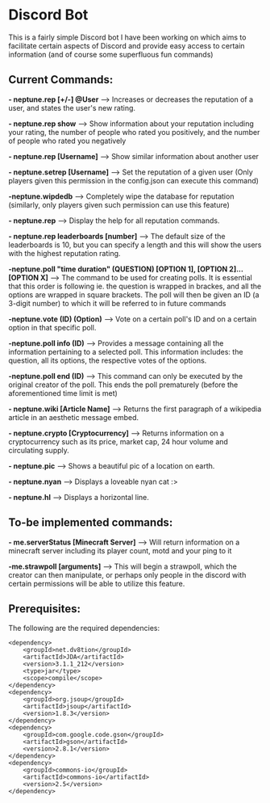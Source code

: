 # Discord Bot
This is a fairly simple Discord bot I have been working on which aims to facilitate certain aspects of Discord and provide easy access to certain information (and of course some superfluous fun commands)


## **Current Commands:**

**- neptune.rep [+/-] @User** --> Increases or decreases the reputation of a user, and states the user's new rating.

**- neptune.rep show** --> Show information about your reputation including your rating, the number of people who rated you positively, and the number of people who rated you negatively

**- neptune.rep [Username]** --> Show similar information about another user

**- neptune.setrep [Username]** --> Set the reputation of a given user (Only players given this permission in the config.json can execute this command)

**-neptune.wipdedb** --> Completely wipe the database for reputation (similarly, only players given such permission can use this feature)

**- neptune.rep** --> Display the help for all reputation commands.

**- neptune.rep leaderboards [number]** --> The default size of the leaderboards is 10, but you can specify a length and this will show the users with the highest reputation rating.

**-neptune.poll "time duration" (QUESTION) [OPTION 1], [OPTION 2]... [OPTION X]** --> The command to be used for creating polls. It is essential that this order is following ie. the question is wrapped in brackes, and all the options are wrapped in square brackets. The poll will then be given an ID (a 3-digit number) to which it will be referred to in future commands

**-neptune.vote (ID) (Option)** --> Vote on a certain poll's ID and on a certain option in that specific poll.

**-neptune.poll info (ID)** --> Provides a message containing all the information pertaining to a selected poll. This information includes: the question, all its options, the respective votes of the options.

**-neptune.poll end (ID)** --> This command can only be executed by the original creator of the poll. This ends the poll prematurely (before the aforementioned time limit is met)

**- neptune.wiki [Article Name]** --> Returns the first paragraph of a wikipedia article in an aesthetic message embed.

**- neptune.crypto [Cryptocurrency]** --> Returns information on a cryptocurrency such as its price, market cap, 24 hour volume and circulating supply.

**- neptune.pic** --> Shows a beautiful pic of a location on earth.

**- neptune.nyan** --> Displays a loveable nyan cat :>

**- neptune.hl** --> Displays a horizontal line.


## **To-be implemented commands:**
**- me.serverStatus [Minecraft Server]** --> Will return information on a minecraft server including its player count, motd and your ping to it

**-me.strawpoll [arguments]** --> This will begin a strawpoll, which the creator can then manipulate, or perhaps only people in the discord with certain permissions will be able to utilize this feature.


## **Prerequisites:**
The following are the required dependencies:
```maven
<dependency>
    <groupId>net.dv8tion</groupId>
    <artifactId>JDA</artifactId>
    <version>3.1.1_212</version>
    <type>jar</type>
    <scope>compile</scope>
</dependency>
<dependency>
    <groupId>org.jsoup</groupId>
    <artifactId>jsoup</artifactId>
    <version>1.8.3</version>
</dependency>
<dependency>
    <groupId>com.google.code.gson</groupId>
    <artifactId>gson</artifactId>
    <version>2.8.1</version>
</dependency>
<dependency>
    <groupId>commons-io</groupId>
    <artifactId>commons-io</artifactId>
    <version>2.5</version>
</dependency>
```

